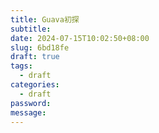 ```yaml
---
title: Guava初探
subtitle: 
date: 2024-07-15T10:02:50+08:00
slug: 6bd18fe
draft: true
tags:
  - draft
categories:
  - draft
password: 
message:
---
```



